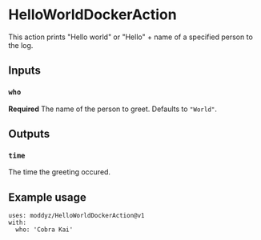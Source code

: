 # HelloWorldDockerAction

This action prints "Hello world"  or "Hello" + name of a specified person to the log.

## Inputs

### `who`

**Required** The name of the person to greet.  Defaults to `"World"`.

## Outputs

### `time`

The time the greeting occured.

## Example usage

```
uses: moddyz/HelloWorldDockerAction@v1
with:
  who: 'Cobra Kai'
```
